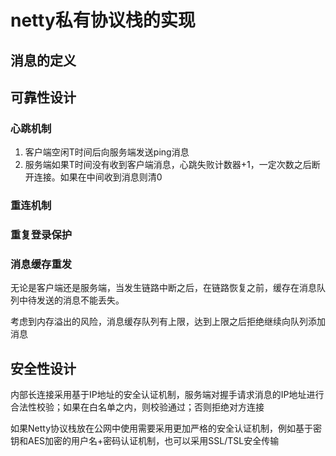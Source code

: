 # netty私有协议栈的实现
## 消息的定义

## 可靠性设计

### 心跳机制

1. 客户端空闲T时间后向服务端发送ping消息
2. 服务端如果T时间没有收到客户端消息，心跳失败计数器+1，一定次数之后断开连接。如果在中间收到消息则清0

### 重连机制

### 重复登录保护

### 消息缓存重发

无论是客户端还是服务端，当发生链路中断之后，在链路恢复之前，缓存在消息队列中待发送的消息不能丢失。

考虑到内存溢出的风险，消息缓存队列有上限，达到上限之后拒绝继续向队列添加消息

## 安全性设计

内部长连接采用基于IP地址的安全认证机制，服务端对握手请求消息的IP地址进行合法性校验；如果在白名单之内，则校验通过；否则拒绝对方连接

如果Netty协议栈放在公网中使用需要采用更加严格的安全认证机制，例如基于密钥和AES加密的用户名+密码认证机制，也可以采用SSL/TSL安全传输



